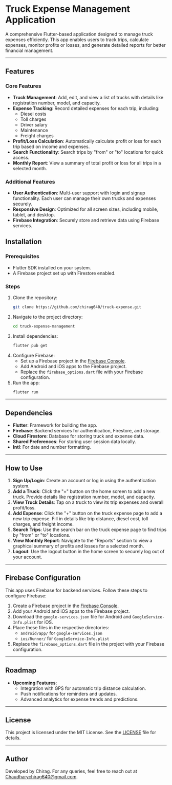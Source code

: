 # Truck Expense Management Application

A comprehensive Flutter-based application designed to manage truck expenses efficiently. This app enables users to track trips, calculate expenses, monitor profits or losses, and generate detailed reports for better financial management.

---

## Features

### Core Features
- **Truck Management**: Add, edit, and view a list of trucks with details like registration number, model, and capacity.
- **Expense Tracking**: Record detailed expenses for each trip, including:
  - Diesel costs
  - Toll charges
  - Driver salary
  - Maintenance
  - Freight charges
- **Profit/Loss Calculation**: Automatically calculate profit or loss for each trip based on income and expenses.
- **Search Functionality**: Search trips by "from" or "to" locations for quick access.
- **Monthly Report**: View a summary of total profit or loss for all trips in a selected month.

### Additional Features
- **User Authentication**: Multi-user support with login and signup functionality. Each user can manage their own trucks and expenses securely.
- **Responsive Design**: Optimized for all screen sizes, including mobile, tablet, and desktop.
- **Firebase Integration**: Securely store and retrieve data using Firebase services.


## Installation

### Prerequisites
- Flutter SDK installed on your system.
- A Firebase project set up with Firestore enabled.

### Steps
1. Clone the repository:
   ```bash
   git clone https://github.com/chirag640/truck-expense.git
   ```
2. Navigate to the project directory:
   ```bash
   cd truck-expense-management
   ```
3. Install dependencies:
   ```bash
   flutter pub get
   ```
4. Configure Firebase:
   - Set up a Firebase project in the [Firebase Console](https://console.firebase.google.com/).
   - Add Android and iOS apps to the Firebase project.
   - Replace the `firebase_options.dart` file with your Firebase configuration.
5. Run the app:
   ```bash
   flutter run
   ```

---

## Dependencies

- **Flutter**: Framework for building the app.
- **Firebase**: Backend services for authentication, Firestore, and storage.
- **Cloud Firestore**: Database for storing truck and expense data.
- **Shared Preferences**: For storing user session data locally.
- **Intl**: For date and number formatting.

---

## How to Use

1. **Sign Up/Login**: Create an account or log in using the authentication system.
2. **Add a Truck**: Click the "+" button on the home screen to add a new truck. Provide details like registration number, model, and capacity.
3. **View Truck Details**: Tap on a truck to view its trip expenses and overall profit/loss.
4. **Add Expense**: Click the "+" button on the truck expense page to add a new trip expense. Fill in details like trip distance, diesel cost, toll charges, and freight income.
5. **Search Trips**: Use the search bar on the truck expense page to find trips by "from" or "to" locations.
6. **View Monthly Report**: Navigate to the "Reports" section to view a graphical summary of profits and losses for a selected month.
7. **Logout**: Use the logout button in the home screen to securely log out of your account.

---

## Firebase Configuration

This app uses Firebase for backend services. Follow these steps to configure Firebase:

1. Create a Firebase project in the [Firebase Console](https://console.firebase.google.com/).
2. Add your Android and iOS apps to the Firebase project.
3. Download the `google-services.json` file for Android and `GoogleService-Info.plist` for iOS.
4. Place these files in the respective directories:
   - `android/app/` for `google-services.json`
   - `ios/Runner/` for `GoogleService-Info.plist`
5. Replace the `firebase_options.dart` file in the project with your Firebase configuration.

---

## Roadmap

- **Upcoming Features**:
  - Integration with GPS for automatic trip distance calculation.
  - Push notifications for reminders and updates.
  - Advanced analytics for expense trends and predictions.

---

## License

This project is licensed under the MIT License. See the [LICENSE](LICENSE) file for details.

---

## Author

Developed by Chirag. For any queries, feel free to reach out at Chaudharychirag640@gmail.com.
